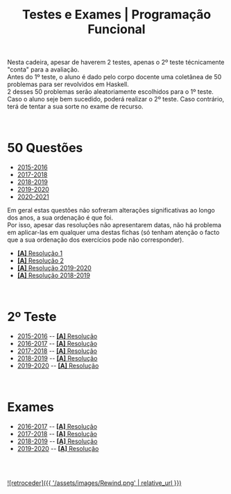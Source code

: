 <br>

<h1 align="center">Testes e Exames | Programação Funcional</h1>

<br>

Nesta cadeira, apesar de haverem 2 testes, apenas o 2º teste técnicamente "conta" para a avaliação.
<br> Antes do 1º teste, o aluno é dado pelo corpo docente uma coletânea de 50 problemas para ser revolvidos em Haskell.
<br> 2 desses 50 problemas serão aleatoriamente escolhidos para o 1º teste. Caso o aluno seje bem sucedido, poderá realizar o 2º teste. Caso contrário, terá de tentar a sua sorte no exame de recurso.

<br>

# 50 Questões
* [2015-2016](50Q/50_Questoes_2015-2016.pdf)
* [2017-2018](50Q/50_Questoes_2017-2018.pdf)
* [2018-2019](50Q/50_Questoes_2018-2019.pdf)
* [2019-2020](50Q/50_Questoes_2019-2020.pdf)
* [2020-2021](50Q/50_Questoes_2020-2021.pdf)

Em geral estas questões não sofreram alterações significativas ao longo dos anos, a sua ordenação é que foi.
<br> Por isso, apesar das resoluções não apresentarem datas, não há problema em aplicar-las em qualquer uma destas fichas (só tenham atenção o facto que a sua ordenação dos exercícios pode não corresponder).

* [**[A]** Resolução 1](50Q/A-50questoesRes1.md)
* [**[A]** Resolução 2](50Q/A-50questoesRes2.md)
* [**[A]** Resolução 2019-2020](50Q/I-50Qfun.md)
* [**[A]** Resolução 2018-2019](50Q/I-50.md)

<br>

# 2º Teste
* [2015-2016](2teste/Teste_2015-16_PF_MIEI.pdf) -- [**[A]** Resolução](2teste/Teste1516.md)
* [2016-2017](2teste/PF1617-Teste.pdf) -- [**[A]** Resolução](2teste/Teste1617.md)
* [2017-2018](2teste/PF1718-Teste.pdf) -- [**[A]** Resolução](2teste/Teste1718.md)
* [2018-2019](2teste/PF1819-Teste.pdf) -- [**[A]** Resolução](2teste/Teste1819.md)
* [2019-2020](2teste/PF_Teste_19_20.pdf) -- [**[A]** Resolução](2teste/Teste1920.md)

<br>

# Exames
* [2016-2017](exame/PF1617-Exame.pdf) -- [**[A]** Resolução](exame/Exame1617.md)
* [2017-2018](exame/PF1718-Exame.pdf) -- [**[A]** Resolução](exame/Exame1718.md)
* [2018-2019](exame/PF1819-Exame.pdf) -- [**[A]** Resolução](exame/Exame1819.md)
* [2019-2020](exame/Exame1920.jpg) -- [**[A]** Resolução](exame/Exame1920.md)

<br><br>

[![retroceder]({{ '/assets/images/Rewind.png' | relative_url }})](https://david81820.github.io/Recursos-LCC/PF)

